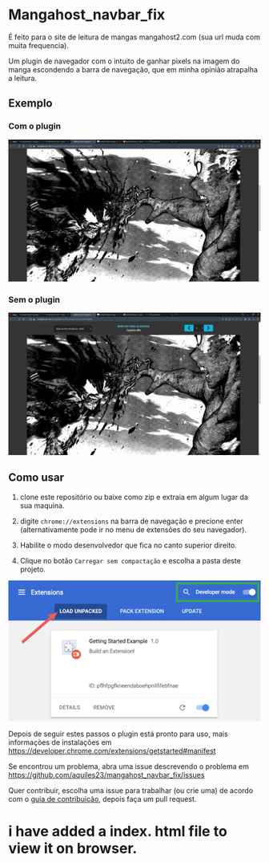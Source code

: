 ﻿# Mangahost_navbar_fix

É feito para o site de leitura de mangas mangahost2.com (sua url muda com muita frequencia).

Um plugin de navegador com o intuito de ganhar pixels na imagem do manga escondendo a barra de navegação, que em minha opinião atrapalha a leitura.

## Exemplo

### Com o plugin

![com o plugin](./img/plugin_ativado.png)

### Sem o plugin

![sem o plugin](./img/plugin_desativado.png)

## Como usar

1. clone este repositório ou baixe como zip e extraia em algum lugar da sua maquina.

1. digite `chrome://extensions` na barra de navegação e precione enter (alternativamente pode ir no menu de extensões do seu navegador).

2. Habilite o modo desenvolvedor que fica no canto superior direito.

3. Clique no botão `Carregar sem compactação` e escolha a pasta deste projeto.

![Como usar](./img/load_extension.png)

Depois de seguir estes passos o plugin está pronto para uso, mais informações de instalações em https://developer.chrome.com/extensions/getstarted#manifest

Se encontrou um problema, abra uma issue descrevendo o problema em https://github.com/aquiles23/mangahost_navbar_fix/issues

Quer contribuir, escolha uma issue para trabalhar (ou crie uma) de acordo com o [guia de contribuição](./CONTRIBUTING.md), depois faça um pull request.

# i have added a index. html file to view it on browser. 